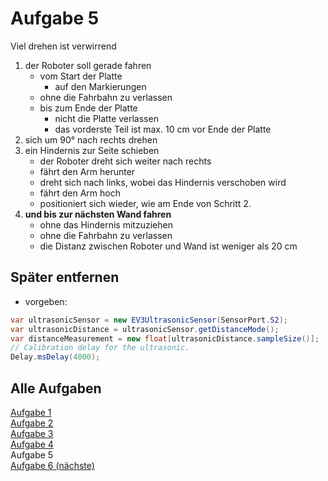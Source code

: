 # Aufgabe 5

Viel drehen ist verwirrend

1. der Roboter soll gerade fahren
   - vom Start der Platte
     - auf den Markierungen
   - ohne die Fahrbahn zu verlassen
   - bis zum Ende der Platte
     - nicht die Platte verlassen
     - das vorderste Teil ist max. 10 cm vor Ende der Platte
2. sich um 90° nach rechts drehen
3. ein Hindernis zur Seite schieben
   - der Roboter dreht sich weiter nach rechts
   - fährt den Arm herunter
   - dreht sich nach links, wobei das Hindernis verschoben wird
   - fährt den Arm hoch
   - positioniert sich wieder, wie am Ende von Schritt 2.
4. **und bis zur nächsten Wand fahren**
   - ohne das Hindernis mitzuziehen
   - ohne die Fahrbahn zu verlassen
   - die Distanz zwischen Roboter und Wand ist weniger als 20 cm

## Später entfernen
- vorgeben:
```java
var ultrasonicSensor = new EV3UltrasonicSensor(SensorPort.S2);
var ultrasonicDistance = ultrasonicSensor.getDistanceMode();
var distanceMeasurement = new float[ultrasonicDistance.sampleSize()];
// Calibration delay for the ultrasonic.
Delay.msDelay(4000);
```

## Alle Aufgaben
[Aufgabe 1](e1.md)  
[Aufgabe 2](e2.md)  
[Aufgabe 3](e3.md)  
[Aufgabe 4](e4.md)  
Aufgabe 5  
[Aufgabe 6 (nächste)](e6.md)  
